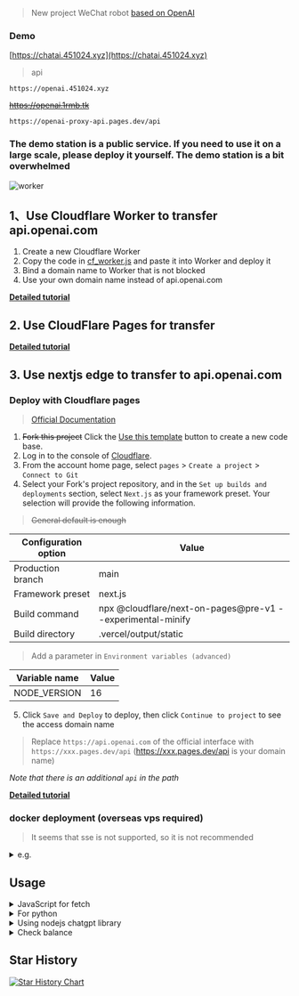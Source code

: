 
>  New project WeChat robot [based on OpenAI](https://github.com/x-dr/wechat-bot)

### Demo

[https://chatai.451024.xyz](https://chatai.451024.xyz)

> api

```url
https://openai.451024.xyz
```


~~https://openai.1rmb.tk~~


```url
https://openai-proxy-api.pages.dev/api
```

### The demo station is a public service. If you need to use it on a large scale, please deploy it yourself. The demo station is a bit overwhelmed

![worker](./docs/img/worker.png)

## 1、Use Cloudflare Worker to transfer api.openai.com

1. Create a new Cloudflare Worker
2. Copy the code in [cf_worker.js](https://cdn.jsdelivr.net/gh/x-dr/chatgptProxyAPI@main/cf_worker.js) and paste it into Worker and deploy it
3. Bind a domain name to Worker that is not blocked
4. Use your own domain name instead of api.openai.com


**[Detailed tutorial](./docs/cloudflare_workers.md)**


## 2. Use CloudFlare Pages for transfer

**[Detailed tutorial](./docs/cloudflare_proxy_pages.md)**

## 3. Use nextjs edge to transfer to api.openai.com

### Deploy with Cloudflare pages

> [Official Documentation](https://developers.cloudflare.com/pages/framework-guides/deploy-a-nextjs-site/)

1. ~~Fork this project~~ Click the [Use this template](https://github.com/x-dr/chatgptProxyAPI/generate) button to create a new code base.
2. Log in to the console of [Cloudflare](https://dash.cloudflare.com/).
3. From the account home page, select `pages` > `Create a project` > `Connect to Git`
4. Select your Fork's project repository, and in the `Set up builds and deployments` section, select `Next.js` as your framework preset. Your selection will provide the following information.

> ~~General default is enough~~

|  Configuration option	   | Value  |
|  ----  | ----  |
| Production branch  | main |
| Framework preset  | next.js |
| Build command	  | npx @cloudflare/next-on-pages@pre-v1 --experimental-minify |
| Build directory  | .vercel/output/static|


> Add a parameter in `Environment variables (advanced)`

|  Variable name	   | Value  |
|  ----  | ----  |
| NODE_VERSION   | 16 |

5. Click `Save and Deploy` to deploy, then click `Continue to project` to see the access domain name


> Replace `https://api.openai.com` of the official interface with `https://xxx.pages.dev/api` (https://xxx.pages.dev/api is your domain name)

*Note that there is an additional `api` in the path*

**[Detailed tutorial](./docs/cloudflare_pages.md)**

### docker deployment (overseas vps required)

> It seems that sse is not supported, so it is not recommended

<details>

<summary>e.g.</summary>

```bash
docker run -itd --name openaiproxy \
            -p 3000:3000 \
            --restart=always \
           gindex/openaiproxy:latest
```

#### use

*api : http://vpsip:3000/proxy/v1/chat/completions*

```bash
curl --location 'http://vpsip:3000/proxy/v1/chat/completions' \
--header 'Authorization: Bearer sk-xxxxxxxxxxxxxxx' \
--header 'Content-Type: application/json' \
--data '{
   "model": "gpt-3.5-turbo",
  "messages": [{"role": "user", "content": "Hello!"}]
 }'

```

</details>



## Usage


<details>

<summary>JavaScript for fetch</summary>

```javascript
const requestOptions = {
    method: 'POST',
    headers: {
        "Authorization": "Bearer sk-xxxxxxxxxxxx",
        "Content-Type": "application/json"
    },
    body: JSON.stringify({
        "model": "gpt-3.5-turbo",
        "messages": [
            {
                "role": "user",
                "content": "hello word"
            }
        ]
    })
};

fetch("https://openai.1rmb.tk/v1/chat/completions", requestOptions)
    .then(response => response.text())
    .then(result => console.log(result))
    .catch(error => console.log('error', error));
  
```

</details>



<details>

<summary>For python</summary>

```python
import requests

url = "https://openai.1rmb.tk/v1/chat/completions"
api_key = 'sk-xxxxxxxxxxxxxxxxxxxx'

headers = {
  'Authorization': f'Bearer {api_key}',
  'Content-Type': 'application/json'
}

payload = {
  "model": "gpt-3.5-turbo",
  "messages": [
    {
      "role": "user",
      "content": "hello word"
    }
  ]
}

try:
    response = requests.post(url, headers=headers, json=payload)
    response.raise_for_status() # Throw an exception if the response code is not 200
    data = response.json()
    print(data)
except requests.exceptions.RequestException as e:
    print(f"Request error: {e}")
except json.JSONDecodeError as e:
    print(f"Invalid JSON response: {e}")
```

</details>



<details>
<summary>Using nodejs chatgpt library</summary>

[transitive-bullshit/chatgpt-api](https://github.com/transitive-bullshit/chatgpt-api)

```javascript
import { ChatGPTAPI } from 'chatgpt'

async function example() {
  const api = new ChatGPTAPI({
    apiKey: "sk-xxxxxxxxxxxxxx",
  // proxy+/v1
    apiBaseUrl:"https://openai.1rmb.tk/v1"


  })

  const res = await api.sendMessage('Hello World!')
  console.log(res.text)
}

example()

```

</details>



<details>

<summary>Check balance</summary>

```javascript
    const headers = {
      'content-type': 'application/json',
      'Authorization': `Bearer sk-xxxxxxxxxxxxxxxxx`
    }
    // Check whether to subscribe
    const subscription = await fetch("https://openai.1rmb.tk/v1/dashboard/billing/subscription", {
      method: 'get',
      headers: headers
    })
    if (!subscription.ok) {
      const data = await subscription.json()
      // console.log(data);
      return data
      // throw new Error('API request failed')
    } else {
      const subscriptionData = await subscription.json()
      const endDate = subscriptionData.access_until
      const startDate = new Date(endDate -- 90*24*60*60);
      console.log(formatDate(endDate, "YYYY-MM-DD"));
      console.log(formatDate(startDate, "YYYY-MM-DD"));
      const response = await fetch(`https://openai.1rmb.tk/v1/dashboard/billing/usage?start_date=${formatDate(startDate, "YYYY-MM-DD")}&end_date=${formatDate(endDate, "YYYY-MM-DD")}`, {
        method: 'get',
        headers: headers
      })
      
      const usageData = await response.json();
      // account type
      const plan = subscriptionData.plan.id
      console.log(usageData);
      }

```

</details>

## Star History

[![Star History Chart](https://api.star-history.com/svg?repos=x-dr/chatgptProxyAPI&type=Date)](https://star-history.com/#x-dr/chatgptProxyAPI&Date)

